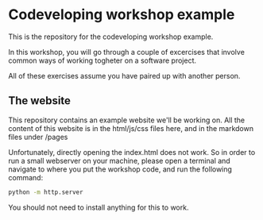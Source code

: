 # Codeveloping workshop example

This is the repository for the codeveloping workshop example.

In this workshop, you will go through a couple of excercises that involve common ways of working togheter on a software project.

All of these exercises assume you have paired up with another person.

## The website

This repository contains an example website we'll be working on.
All the content of this website is in the html/js/css files here, and in the markdown files under /pages

Unfortunately, directly opening the index.html does not work.
So in order to run a small webserver on your machine, please open a terminal and navigate to where you put the workshop code, and run the following command:

```bash
python -m http.server
```

You should not need to install anything for this to work.
